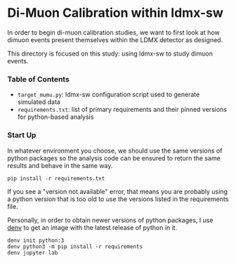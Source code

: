 # Di-Muon Calibration within ldmx-sw
In order to begin di-muon calibration studies, we want to first look at
how dimuon events present themselves within the LDMX detector as designed.

This directory is focused on this study: using ldmx-sw to study dimuon events.

### Table of Contents
- `target_mumu.py`: ldmx-sw configuration script used to generate simulated data
- `requirements.txt`: list of primary requirements and their pinned versions for python-based analysis

### Start Up
In whatever environment you choose, we should use the same versions of python packages
so the analysis code can be ensured to return the same results and behave in the same
way.
```
pip install -r requirements.txt
```
If you see a "version not available" error, that means you are probably using a python
version that is too old to use the versions listed in the requirements file.

Personally, in order to obtain newer versions of python packages, I use 
[denv](https://tomeichlersmith.github.io/denv/) to
get an image with the latest release of python in it.
```
denv init python:3
denv python3 -m pip install -r requirements
denv jupyter lab
```
